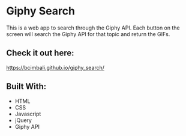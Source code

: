 # Giphy Search

This is a web app to search through the Giphy API.  Each button on the screen will search the Giphy API for that topic and return the GIFs.

## Check it out here:

https://bcimbali.github.io/giphy_search/

## Built With:

- HTML
- CSS
- Javascript
- jQuery
- Giphy API
